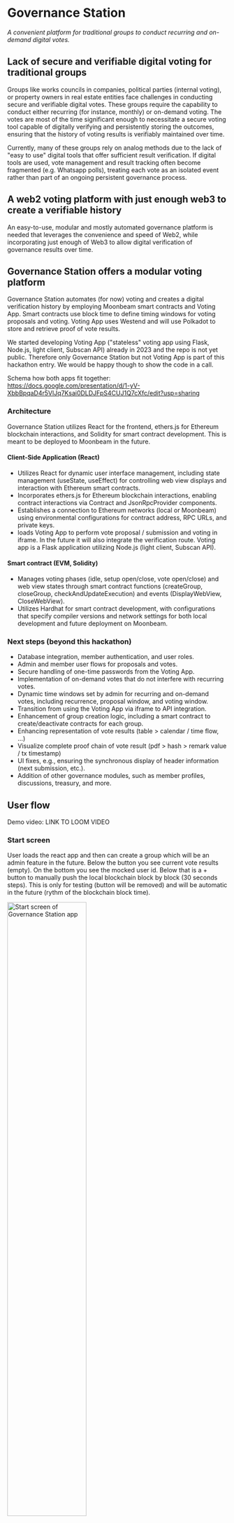 # Governance Station

*A convenient platform for traditional groups to conduct recurring and on-demand digital votes.*

## Lack of secure and verifiable digital voting for traditional groups

Groups like works councils in companies, political parties (internal voting), or property owners in real estate entities face challenges in conducting secure and verifiable digital votes. These groups require the capability to conduct either recurring (for instance, monthly) or on-demand voting. The votes are most of the time significant enough to necessitate a secure voting tool capable of digitally verifying and persistently storing the outcomes, ensuring that the history of voting results is verifiably maintained over time.

Currently, many of these groups rely on analog methods due to the lack of "easy to use" digital tools that offer sufficient result verification. If digital tools are used, vote management and result tracking often become fragmented (e.g. Whatsapp polls), treating each vote as an isolated event rather than part of an ongoing persistent governance process.

## A web2 voting platform with just enough web3 to create a verifiable history

An easy-to-use, modular and mostly automated governance platform is needed that leverages the convenience and speed of Web2, while incorporating just enough of Web3 to allow digital verification of governance results over time.


## Governance Station offers a modular voting platform

Governance Station automates (for now) voting and creates a digital verification history by employing Moonbeam smart contracts and Voting App. Smart contracts use block time to define timing windows for voting proposals and voting. Voting App uses Westend and will use Polkadot to store and retrieve proof of vote results. 

We started developing Voting App ("stateless" voting app using Flask, Node.js, light client, Subscan API) already in 2023 and the repo is not yet public. Therefore only Governance Station but not Voting App is part of this hackathon entry. We would be happy though to show the code in a call.

Schema how both apps fit together: https://docs.google.com/presentation/d/1-yV-XbbBpqaD4r5VlJq7Ksai0DLDJFpS4CUJ1Q7cXfc/edit?usp=sharing

### Architecture

Governance Station utilizes React for the frontend, ethers.js for Ethereum blockchain interactions, and Solidity for smart contract development. This is meant to be deployed to Moonbeam in the future.

#### Client-Side Application (React)

- Utilizes React for dynamic user interface management, including state management (useState, useEffect) for controlling web view displays and interaction with Ethereum smart contracts.
- Incorporates ethers.js for Ethereum blockchain interactions, enabling contract interactions via Contract and JsonRpcProvider components.
- Establishes a connection to Ethereum networks (local or Moonbeam) using environmental configurations for contract address, RPC URLs, and private keys.
- loads Voting App to perform vote proposal / submission and voting in iframe. In the future it will also integrate the verification route. Voting app is a Flask application utilizing Node.js (light client, Subscan API).

#### Smart contract (EVM, Solidity)

- Manages voting phases (idle, setup open/close, vote open/close) and web view states through smart contract functions (createGroup, closeGroup, checkAndUpdateExecution) and events (DisplayWebView, CloseWebView).
- Utilizes Hardhat for smart contract development, with configurations that specify compiler versions and network settings for both local development and future deployment on Moonbeam.


### Next steps (beyond this hackathon)

- Database integration, member authentication, and user roles.
- Admin and member user flows for proposals and votes.
- Secure handling of one-time passwords from the Voting App.
- Implementation of on-demand votes that do not interfere with recurring votes.
- Dynamic time windows set by admin for recurring and on-demand votes, including recurrence, proposal window, and voting window.
- Transition from using the Voting App via iframe to API integration.
- Enhancement of group creation logic, including a smart contract to create/deactivate contracts for each group.
- Enhancing representation of vote results (table > calendar / time flow, ...)
- Visualize complete proof chain of vote result (pdf > hash > remark value / tx timestamp)
- UI fixes, e.g., ensuring the synchronous display of header information (next submission, etc.).
- Addition of other governance modules, such as member profiles, discussions, treasury, and more.



## User flow

Demo video: LINK TO LOOM VIDEO

### Start screen

User loads the react app and then can create a group which will be an admin feature in the future. Below the button you see current vote results (empty). On the bottom you see the mocked user id. Below that is a + button to manually push the local blockchain block by block (30 seconds steps). This is only for testing (button will be removed) and will be automatic in the future (rythm of the blockchain block time).

<img src="assets/24-03-07-polkahack-start-screen.png" alt="Start screen of Governance Station app" title="Start screen" width="60%" />

### Create group

User clicks on create group and the app calls the smart contract to "activate" it. This call changes current phase from "idle" to "Vote submission window to open" and the next execution time (for the window to open) is set to block time + 1 minute. This means that the voting cycle (waiting, voting proposal time window, waiting, voting time window) started. In production this waiting windows can be set by admin and will be more in the range of days, weeks or months. Now for testing everything is in seconds and minutes.

When the contract current phase is not in idle (active group) the app polls the contract every couple of seconds to compare current time with execution time. This also will be less frequent in the productive version.

On the top right you see the time when the submission window (submit a voting proposal) will open. This is the block time + 1 minute retrieved from the contract by the app. 

The first button "Close group" can be clicked to close the group. This calls the smart contract to set the current phase to idle and the voting cycle / polling stops.

Below you see the "On Demand Vote" button. This is not yet implemented. It will start a voting cycle (voting proposal window, waiting, voting window) right away without interfering with the set recurring voting cycle.

<img src="assets/24-03-07-polkahack-active-group.png" alt="Group screen (before proposal) Governance Station app" title="Before proposal window" width="60%" />

### Voting proposal

When current time is execution time (smart contract) in phase "proposal / setup to open" the react app loads Voting App vote proposal screen in an iframe. On the screen you can define your vote proposal:

- Voting question
- Number of voters > this will be handled by Governance Station in future
- Name of voting group > this will be handled by Governance Station in future
- Define voting options (binary) > this will be enhanced to more options in the future
- Duration of the vote > this will be handled by Governance Station in future

<img src="assets/24-03-07-polkahack-vote-proposal.png" alt="Voting proposal screen (iframe) of Voting App in Governance Station app" title="Proposal window" width="60%" />


### Voting details

After clicking on "Create vote" Voting App creates and shows a unique id (3 random english words) for the vote together with other vote details and the one time passwords for each voter / member. This will be handled by Governance Station in the future so that if a member proposes a vote, she will only see her one time password. Each members sees a new vote scheduled and a one time password to vote in Governance Station.

<img src="assets/24-03-07-polkahack-vote-details.png" alt="Voting detail screen (iframe) of Voting App in Governance Station app" title="Voting details window" width="60%" />


### Voting

After the vote propsal window closed automatically governed by block time (smart contract) and the waiting period is over, the vote window opens. Members has to provide the one time password for this vote.

<img src="assets/24-03-07-polkahack-password.png" alt="Insert vote password screen (iframe) of Voting App in Governance Station app" title="Insert vote password window" width="60%" />

After submitting the password, member can vote.

<img src="assets/24-03-07-polkahack-vote.png" alt="vote screen (iframe) of Voting App in Governance Station app" title="Vote window" width="60%" />

After voting, member sees the vote result. Voting App creates a voting protocol / vote result PDF and stores the hash of this pdf as value in a Westend remark transaction for later proof. Governance Station stores (right now pdf link to Voting App, in future version: decentralized storage like IPFS) the vote result PDF and Subscan link to the proof transaction together with the vote time in a table.

- Voting protocol: This is a pdf that summarizes the outcome of the vote. Example vote protocol: [Example vote protocol](assets/vote_dad_wasp_eager_240307.pdf)
- SHA256 Hash of voting protocol PDF. Example: 057c138bd66c8f841e7cded3d8b2640538b20ada0e3c9ff531b9d1907belc60f
- Subscan link to Westend remark transaction containing the pdf hash. Example tx: https://westend.subscan.io/extrinsic/19856177-2

<img src="assets/24-03-07-polkahack-vote-result.png" alt="vote result screen (iframe) of Voting App in Governance Station app" title="Vote result window" width="60%" />


### Voting cycle and history

This cycle (wait for proposal submission window to open, proposal submission window, wait for voting window to open, voting window) repeats and Governance App shows a history of votes in the table.

<img src="assets/24-03-07-polkahack-vote-history-2.png" alt="Voting history in Governance Station app" title="Voting history" width="60%" />


## Using the code

- Clone the repo
- Create .env file in root/client folder
- In root/contract start the local blockchain (hardhat): `npx hardhat node`
- Choose an account private key from the list of test accounts and insert in .env: `REACT_APP_TEST_PRIVATE_KEY=TEST_PRIVATE_KEY`
- In root/contract: `npx hardhat run scripts/deployTimedVoting.js --network localhost`
- Insert the contract address from deployment in .env: `REACT_APP_CONTRACT_ADDRESS=DEPLOYED_CONTRACT_ADDRESS`
- Insert local rpc url to .env: `REACT_APP_LOCAL_RPC_URL=LOCAL_RPC_URL`
- in root/client: `npm start`

(!) Because Governance Station is an extension of Voting App, which is not public (yet), the iframe will not show Voting App but the process of Governance Station is still functional and can be tested.
